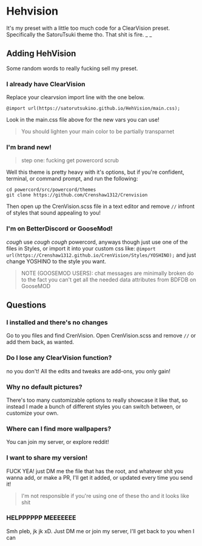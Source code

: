 # Hehvision
It's my preset with a little too much code for a ClearVision preset. Specifically the SatoruTsuki theme tho. That shit is fire.
_ _
## Adding HehVision
Some random words to really fucking sell my preset.
### I already have ClearVision
Replace your clearvsion import line with the one below.
```
@import url(https://satorutsukino.github.io/HehVision/main.css);
```
Look in the main.css file above for the new vars you can use!
> You should lighten your main color to be partially transparnet
 
### I'm brand new!
> step one: fucking get powercord scrub

Well this theme is pretty heavy with it's options, but if you're confident, terminal, or command prompt, and run the following:
```
cd powercord/src/powercord/themes
git clone https://github.com/Crenshaw1312/Crenvision
```
Then open up the CrenVision.scss file in a text editor and remove `//` infront of styles that sound appealing to you!

### I'm on BetterDiscord or GooseMod!
*cough* use *cough cough* powercord, anyways though just use one of the files in Styles, or import it into your custom css like:
`@import url(https://Crenshaw1312.github.io/CrenVision/Styles/YOSHINO);` and just change YOSHINO to the style you want.
> NOTE (GOOSEMOD USERS): chat messages are minimally broken do to the fact you can't get all the needed data attributes from BDFDB on GooseMOD


## Questions
### I installed and there's no changes
Go to you files and find CrenVision. Open CrenVision.scss and remove `//` or add them back, as wanted.
### Do I lose any ClearVision function?
no you don't! All the edits and tweaks are add-ons, you only gain!

### Why no default pictures?
There's too many customizable options to really showcase it like that, so instead I made a bunch of different styles you can switch between, or customize your own.

### Where can I find more wallpapers?
You can join my server, or explore reddit!

### I want to share my version!
FUCK YEA! just DM me the file that has the root, and whatever shit you wanna add, or make a PR, I'll get it added, or updated every time you send it!
>I'm not responsible if you're using one of these tho and it looks like shit

### HELPPPPPP MEEEEEEE
Smh pleb, jk jk xD. Just DM me or join my server, I'll get back to you when I can
